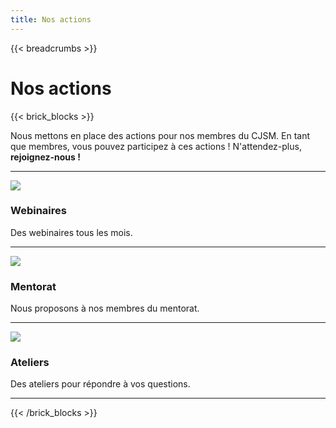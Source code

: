 ```yaml
---
title: Nos actions
---
```



{{< breadcrumbs >}}

# Nos actions


{{< brick_blocks >}}


Nous mettons en place des actions pour nos membres du CJSM. En tant que membres, vous pouvez participez à ces actions !
N'attendez-plus, **rejoignez-nous !**

---
![](/uploads/actions/webinaire.png)
### Webinaires

Des webinaires tous les mois.

[](/webinaires/)

---


![](/uploads/actions/mentorat.png)
### Mentorat

Nous proposons à nos membres du mentorat.

[](/mentorat/)

---

![](/uploads/actions/workshop.png)
### Ateliers

Des ateliers pour répondre à vos questions.

[](/ateliers/)

---

{{< /brick_blocks >}}
